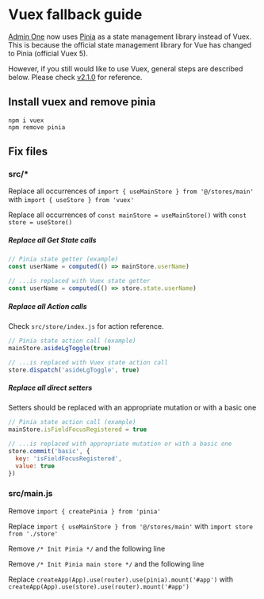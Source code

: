 # Vuex fallback guide

[Admin One](https://github.com/jackalstar88/vue_canvas_demo) now uses [Pinia](https://pinia.vuejs.org/) as a state management library instead of Vuex. This is because the official state management library for Vue has changed to Pinia (official Vuex 5).

However, if you still would like to use Vuex, general steps are described below. Please check [v2.1.0](https://github.com/jackalstar88/vue_canvas_demo/releases/tag/v2.1.0) for reference.

## Install vuex and remove pinia

```shell
npm i vuex
npm remove pinia
```

## Fix files

### src/*

Replace all occurrences of `import { useMainStore } from '@/stores/main'` with `import { useStore } from 'vuex'`

Replace all occurrences of `const mainStore = useMainStore()` with `const store = useStore()`

##### Replace all Get State calls

```javascript
// Pinia state getter (example)
const userName = computed(() => mainStore.userName)

// ...is replaced with Vuex state getter
const userName = computed(() => store.state.userName)
```

##### Replace all Action calls

Check `src/store/index.js` for action reference.

```javascript
// Pinia state action call (example)
mainStore.asideLgToggle(true)

// ...is replaced with Vuex state action call
store.dispatch('asideLgToggle', true)
```

##### Replace all direct setters

Setters should be replaced with an appropriate mutation or with a basic one

```javascript
// Pinia state action call (example)
mainStore.isFieldFocusRegistered = true

// ...is replaced with appropriate mutation or with a basic one
store.commit('basic', {
  key: 'isFieldFocusRegistered',
  value: true
})
```

### src/main.js

Remove `import { createPinia } from 'pinia'`

Replace `import { useMainStore } from '@/stores/main'` with `import store from './store'`

Remove `/* Init Pinia */` and the following line

Remove `/* Init Pinia main store */` and the following line

Replace `createApp(App).use(router).use(pinia).mount('#app')` with `createApp(App).use(store).use(router).mount('#app')`

